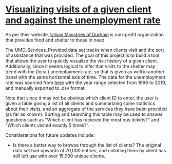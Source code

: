 # [Visualizing visits of a given client and against the unemployment rate](https://bphung.shinyapps.io/project_2/)

As per their website, [Urban Ministries of Durham](http://www.umdurham.org/ "Urban Ministries of Durham's Homepage") is non-profit organization that provides food and shelter to those in need.

The UMD_Services_Provided data set tracks when clients visit and the sort of assistance that was provided. The goal of this project is to build a tool that allows the user to quickly visualize the visit history of a given client. Additionally, since it seems logical to infer that visits to the shelter may trend with the (local) unemployment rate, so that is given as well in another panel with the same horizontal axis of time. The data for the unemployment rate was sourced from [here](https://data.bls.gov/timeseries/LAUMT372050000000003?amp%253bdata_tool=XGtable&output_view=data&include_graphs=true) with the year range selected from 1996 to 2019, and manually exported to .csv format.

Note that since it may not be obvious which client ID to enter, the user is given a table giving a list of all clients and summarizing some statistics about their visits, and an aggregate of the services they have been provided (as far as known). Sorting and searching this table may be used to answer questions such as "Which client has recieved the most bus tickets?" and "Which clients visited exactly 5 times?".

Considerations for future updates include:
* Is there a better way to browse through the list of clients? The original data set had upwards of 70,000 entries, and collating them by client has still left use with over 15,000 unique clients.
